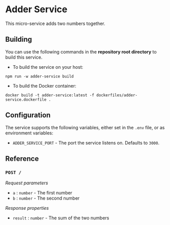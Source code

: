 # Adder Service

This micro-service adds two numbers together.

## Building

You can use the following commands in the **repository root directory** to build this service.

* To build the service on your host:

```
npm run -w adder-service build
```

* To build the Docker container:

```
docker build -t adder-service:latest -f dockerfiles/adder-service.dockerfile .
```

## Configuration

The service supports the following variables, either set in the `.env` file, or as environment variables:

* `ADDER_SERVICE_PORT` - The port the service listens on. Defaults to `3000`.

## Reference

### `POST /`

_Request parameters_

* `a` : `number` - The first number
* `b` : `number` - The second number

_Response properties_

* `result` : `number` - The sum of the two numbers
